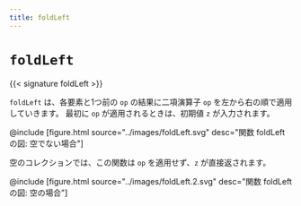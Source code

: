```yaml
---
title: foldLeft
---
```


# `foldLeft`

{{< signature foldLeft >}}

`foldLeft` は、各要素と1つ前の `op` の結果に二項演算子 `op` を左から右の順で適用していきます。
最初に `op` が適用されるときは、初期値 `z` が入力されます。

@include [figure.html source="../images/foldLeft.svg" desc="関数 foldLeft の図: 空でない場合"]

空のコレクションでは、この関数は `op` を適用せず、`z` が直接返されます。

@include [figure.html source="../images/foldLeft.2.svg" desc="関数 foldLeft の図: 空の場合"]


